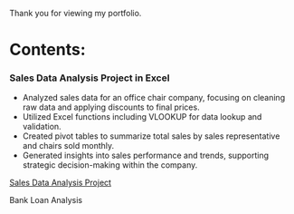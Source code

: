 Thank you for viewing my portfolio.

# Contents:
 
### Sales Data Analysis Project in Excel

- Analyzed sales data for an office chair company, focusing on cleaning raw data and applying discounts to final prices.
- Utilized Excel functions including VLOOKUP for data lookup and validation.
- Created pivot tables to summarize total sales by sales representative and chairs sold monthly.
- Generated insights into sales performance and trends, supporting strategic decision-making within the company.

[Sales Data Analysis Project](https://github.com/rizsocial/Data-Analysis/tree/main/Excel%20Data%20Analysis/Sales%20Data%20Analysis)

Bank Loan Analysis
